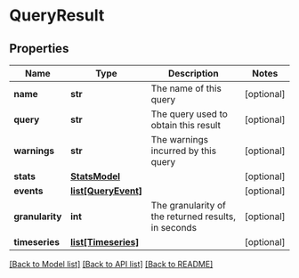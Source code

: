 # QueryResult

## Properties
Name | Type | Description | Notes
------------ | ------------- | ------------- | -------------
**name** | **str** | The name of this query | [optional] 
**query** | **str** | The query used to obtain this result | [optional] 
**warnings** | **str** | The warnings incurred by this query | [optional] 
**stats** | [**StatsModel**](StatsModel.md) |  | [optional] 
**events** | [**list[QueryEvent]**](QueryEvent.md) |  | [optional] 
**granularity** | **int** | The granularity of the returned results, in seconds | [optional] 
**timeseries** | [**list[Timeseries]**](Timeseries.md) |  | [optional] 

[[Back to Model list]](../README.md#documentation-for-models) [[Back to API list]](../README.md#documentation-for-api-endpoints) [[Back to README]](../README.md)


